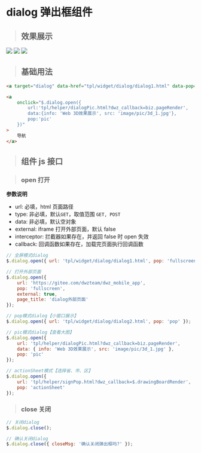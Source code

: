 # dialog 弹出框组件

> ## 效果展示

![](../../../_media/h5/widget/dialog/1.jpg?height=360)
![](../../../_media/h5/widget/dialog/2.jpg?height=360)
![](../../../_media/h5/widget/dialog/3.jpg?height=360)

> ## 基础用法

```html
<a target="dialog" data-href="tpl/widget/dialog/dialog1.html" data-pop="fullscreen">关于</a>

<a
	onclick="$.dialog.open({
        url:'tpl/helper/dialogPic.html?dwz_callback=biz.pageRender',
        data:{info: 'Web 3D效果展示', src: 'image/pic/3d_1.jpg'},
        pop:'pic'
    })"
>
	导航
</a>
```

> ## 组件 js 接口

> ### open 打开

**参数说明**

- url: 必填，html 页面路径
- type: 非必填，默认`GET`，取值范围 `GET, POST`
- data: 非必填，默认空对象
- external: iframe 打开外部页面，默认 false
- interceptor: 拦截器如果存在，并返回 false 时 open 失效
- callback: 回调函数如果存在，加载完页面执行回调函数

```js
// 全屏模式dialog
$.dialog.open({ url: 'tpl/widget/dialog/dialog1.html', pop: 'fullscreen' });

// 打开外部页面
$.dialog.open({
	url: 'https://gitee.com/dwzteam/dwz_mobile_app',
	pop: 'fullscreen',
	external: true,
	page_title: 'dialog外部页面'
});

// pop模式dialog【小窗口展示】
$.dialog.open({ url: 'tpl/widget/dialog/dialog2.html', pop: 'pop' });

// pic模式dialog【查看大图】
$.dialog.open({
	url: 'tpl/helper/dialogPic.html?dwz_callback=biz.pageRender',
	data: { info: 'Web 3D效果展示', src: 'image/pic/3d_1.jpg' },
	pop: 'pic'
});

// actionSheet模式【选择省、市、区】
$.dialog.open({
	url: 'tpl/helper/signPop.html?dwz_callback=$.drawingBoardRender',
	pop: 'actionSheet'
});
```

> ### close 关闭

```js
// 关闭dialog
$.dialog.close();

// 确认关闭dialog
$.dialog.close({ closeMsg: '确认关闭弹出框吗?' });
```
